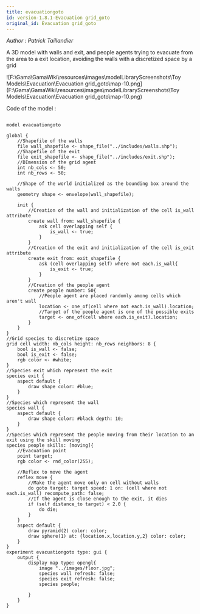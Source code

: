 ```yaml
---
title: evacuationgoto
id: version-1.8.1-Evacuation grid_goto
original_id: Evacuation grid_goto
---
```


[//]: # (keyword|operator_rnd_color)
[//]: # (keyword|operator_not)
[//]: # (keyword|operator_pyramid)
[//]: # (keyword|concept_3d)
[//]: # (keyword|concept_shapefile)
[//]: # (keyword|concept_gis)
[//]: # (keyword|concept_agent_movement)
[//]: # (keyword|concept_skill)
[//]: # (keyword|concept_grid)


_Author : Patrick Taillandier_

A 3D model with walls and exit, and people agents trying to evacuate from the area to a exit location, avoiding the walls with a discretized space by a grid


![F:\Gama\GamaWiki\resources\images\modelLibraryScreenshots\Toy Models\Evacuation\Evacuation grid_goto\map-10.png](F:\Gama\GamaWiki\resources\images\modelLibraryScreenshots\Toy Models\Evacuation\Evacuation grid_goto\map-10.png)

Code of the model : 

```

model evacuationgoto

global {
	//Shapefile of the walls
	file wall_shapefile <- shape_file("../includes/walls.shp");
	//Shapefile of the exit
	file exit_shapefile <- shape_file("../includes/exit.shp");
	//DImension of the grid agent
	int nb_cols <- 50;
	int nb_rows <- 50;
	
	//Shape of the world initialized as the bounding box around the walls
	geometry shape <- envelope(wall_shapefile);
	
	init {
		//Creation of the wall and initialization of the cell is_wall attribute
		create wall from: wall_shapefile {
			ask cell overlapping self {
				is_wall <- true;
			}
		}
		//Creation of the exit and initialization of the cell is_exit attribute
		create exit from: exit_shapefile {
			ask (cell overlapping self) where not each.is_wall{
				is_exit <- true;
			}
		}
		//Creation of the people agent
		create people number: 50{
			//People agent are placed randomly among cells which aren't wall
			location <- one_of(cell where not each.is_wall).location;
			//Target of the people agent is one of the possible exits
			target <- one_of(cell where each.is_exit).location;
		}
	}
}
//Grid species to discretize space
grid cell width: nb_cols height: nb_rows neighbors: 8 {
	bool is_wall <- false;
	bool is_exit <- false;
	rgb color <- #white;	
}
//Species exit which represent the exit
species exit {
	aspect default {
		draw shape color: #blue;
	}
}
//Species which represent the wall
species wall {
	aspect default {
		draw shape color: #black depth: 10;
	}
}
//Species which represent the people moving from their location to an exit using the skill moving
species people skills: [moving]{
	//Evacuation point
	point target;
	rgb color <- rnd_color(255);
	
	//Reflex to move the agent 
	reflex move {
		//Make the agent move only on cell without walls
		do goto target: target speed: 1 on: (cell where not each.is_wall) recompute_path: false;
		//If the agent is close enough to the exit, it dies
		if (self distance_to target) < 2.0 {
			do die;
		}
	}
	aspect default {
		draw pyramid(2) color: color;
		draw sphere(1) at: {location.x,location.y,2} color: color;
	}
}
experiment evacuationgoto type: gui {
	output {
		display map type: opengl{
			image "../images/floor.jpg";
			species wall refresh: false;
			species exit refresh: false;
			species people;
			
		}
	}
}
```

